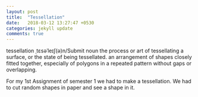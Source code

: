 ```yaml
---
layout: post
title:  "Tessellation"
date:   2018-03-12 13:27:47 +0530
categories: jekyll update
comments: true
---
```

tessellation
ˌtɛsəˈleɪʃ(ə)n/Submit
noun
the process or art of tessellating a surface, or the state of being tessellated.
an arrangement of shapes closely fitted together, especially of polygons in a repeated pattern without gaps or overlapping.

For my 1st Assignment of semester 1 we had to make a tessellation. We had to cut random shapes in paper and see a shape in it.
